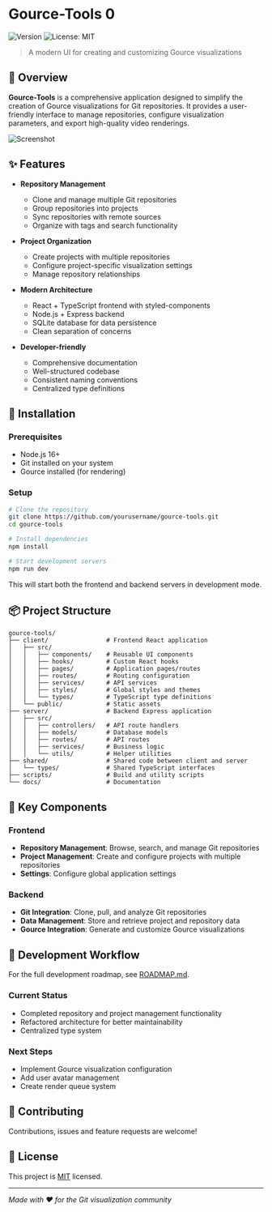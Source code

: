 # Gource-Tools 0

![Version](https://img.shields.io/badge/version-0.3.0-blue.svg?cacheSeconds=2592000)
![License: MIT](https://img.shields.io/badge/License-MIT-yellow.svg)

> A modern UI for creating and customizing Gource visualizations

## 🚀 Overview

**Gource-Tools** is a comprehensive application designed to simplify the creation of Gource visualizations for Git repositories. It provides a user-friendly interface to manage repositories, configure visualization parameters, and export high-quality video renderings.

![Screenshot](./docs/screenshot.png)

## ✨ Features

- **Repository Management**
  - Clone and manage multiple Git repositories
  - Group repositories into projects
  - Sync repositories with remote sources
  - Organize with tags and search functionality

- **Project Organization**
  - Create projects with multiple repositories
  - Configure project-specific visualization settings
  - Manage repository relationships

- **Modern Architecture**
  - React + TypeScript frontend with styled-components
  - Node.js + Express backend
  - SQLite database for data persistence
  - Clean separation of concerns

- **Developer-friendly**
  - Comprehensive documentation
  - Well-structured codebase
  - Consistent naming conventions
  - Centralized type definitions

## 🔧 Installation

### Prerequisites

- Node.js 16+
- Git installed on your system
- Gource installed (for rendering)

### Setup

```bash
# Clone the repository
git clone https://github.com/yourusername/gource-tools.git
cd gource-tools

# Install dependencies
npm install

# Start development servers
npm run dev
```

This will start both the frontend and backend servers in development mode.

## 📦 Project Structure

```
gource-tools/
├── client/                # Frontend React application
│   ├── src/
│   │   ├── components/    # Reusable UI components
│   │   ├── hooks/         # Custom React hooks
│   │   ├── pages/         # Application pages/routes
│   │   ├── routes/        # Routing configuration
│   │   ├── services/      # API services
│   │   ├── styles/        # Global styles and themes
│   │   └── types/         # TypeScript type definitions
│   └── public/            # Static assets
├── server/                # Backend Express application
│   ├── src/
│   │   ├── controllers/   # API route handlers
│   │   ├── models/        # Database models
│   │   ├── routes/        # API routes
│   │   ├── services/      # Business logic
│   │   └── utils/         # Helper utilities
├── shared/                # Shared code between client and server
│   └── types/             # Shared TypeScript interfaces
├── scripts/               # Build and utility scripts
└── docs/                  # Documentation
```

## 🧩 Key Components

### Frontend
- **Repository Management**: Browse, search, and manage Git repositories
- **Project Management**: Create and configure projects with multiple repositories
- **Settings**: Configure global application settings

### Backend
- **Git Integration**: Clone, pull, and analyze Git repositories
- **Data Management**: Store and retrieve project and repository data
- **Gource Integration**: Generate and customize Gource visualizations

## 🔄 Development Workflow

For the full development roadmap, see [ROADMAP.md](./ROADMAP.md).

### Current Status
- Completed repository and project management functionality
- Refactored architecture for better maintainability
- Centralized type system

### Next Steps
- Implement Gource visualization configuration
- Add user avatar management
- Create render queue system

## 🤝 Contributing

Contributions, issues and feature requests are welcome!

## 📝 License

This project is [MIT](./LICENSE) licensed.

---

_Made with ❤️ for the Git visualization community_ 
